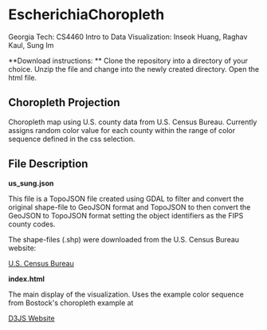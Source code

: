 # EscherichiaChoropleth
Georgia Tech: CS4460 Intro to Data Visualization: Inseok Huang, Raghav Kaul, Sung Im

**Download instructions: **
Clone the repository into a directory of your choice. Unzip the file and change into the newly created directory. Open the html file.

## Choropleth Projection
Choropleth map using U.S. county data from U.S. Census Bureau. Currently assigns random color value for each county within the range of color sequence defined in the css selection.

## File Description
**us_sung.json** 

This file is a TopoJSON file created using GDAL to filter and convert the original shape-file to GeoJSON format and TopoJSON to then convert the GeoJSON to TopoJSON format setting the object identifiers as the FIPS county codes.

The shape-files (.shp) were downloaded from the U.S. Census Bureau website:

[U.S. Census Bureau](http://www.census.gov/geo/maps-data/data/tiger-line.html)

**index.html**

The main display of the visualization. Uses the example color sequence from Bostock's choropleth example at 

[D3JS Website](d3js.org)
